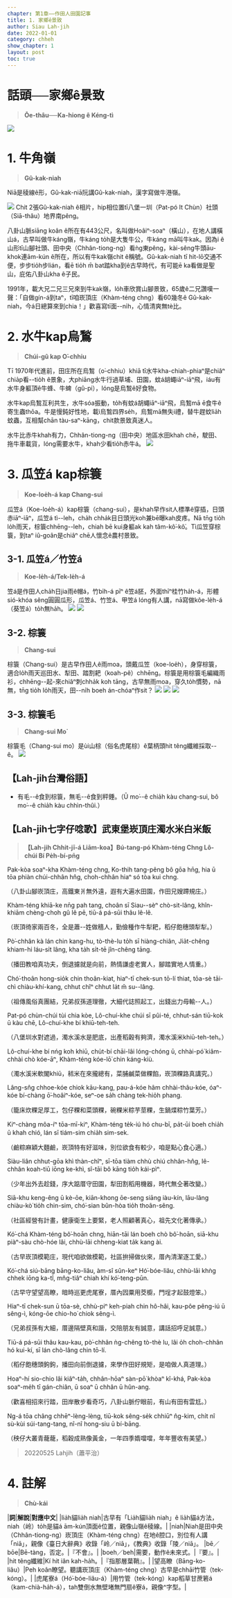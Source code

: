```yaml
---
chapter: 第1章——作田人田園記事
title: 1. 家鄉ê景致
author: Siau Lah-jih
date: 2022-01-01
category: chheh
show_chapter: 1
layout: post
toc: true
---
```


# 話頭──家鄉ê景致
> **Ōe-thâu──Ka-hiong ê Kéng-tì**

![](../too5/01/1-1-1.牛角嶺.jpg)

# 1. 牛角嶺 
> **Gû-kak-niah**

Niā是稜線ê形，Gû-kak-niā阮講Gû-kak-niah，漢字寫做牛港嶺。

![](../too5/01/1-1-2.牛角嶺.jpg)
Chit 2張Gû-kak-niah ê相片，hip相位置tī八堡一圳（Pat-pó It Chùn）社頭（Siā-thâu）地界南pêng。

八卦山脈siāng koân ê所在有443公尺，名叫做Hoâiⁿ-soaⁿ（橫山），在地人講橫山á，古早叫做牛káng嶺，牛káng to̍h是大隻牛公，牛káng mā叫牛kak。因為i ê山形tī山腳社頭、田中央（Chhân-tiong-ng）看ǹg東pêng，kài-sêng牛頭āu-khok連ām-kún ê所在，所以有牛kak嶺chit ê稱號。Gû-kak-niah tī hit-lō交通不便，步步tio̍h步lián，看ē tio̍h m̄ bat踏kha到ê古早時代，有可能ē ka看做是聖山，庇佑八卦山kha ê子民。

1991年，載大兄二兄三兄來到牛kak嶺，lo̍h車欣賞山腳景致，65歲ê二兄讚嘆一聲：「自做gín-á到taⁿ，tī咱崁頂庄（Khàm-téng chng）看60幾冬ê Gû-kak-niah，今á日總算來到chia！」歡喜寫tī面--ni̍h，心情清爽無tè比。

# 2. 水牛kap烏鶖
> **Chúi-gû kap O͘-chhiu**

Tī 1970年代進前，田庄所在烏鶖（o͘-chhiu）khiā tī水牛kha-chiah-phiaⁿ是chiâⁿ chia̍p看--tio̍h ê景象，大phiāng水牛行過草埔、田園，蚊á胡蠅iāⁿ-iāⁿ飛，iáu有水牛身軀頂ê牛蜂、牛蜱（gû-pi），lóng是烏鶖ê好食物。

水牛kap烏鶖互利共生，水牛sóa振動，to̍h有蚊á胡蠅iāⁿ-iāⁿ飛，烏鶖mā ē食牛ê寄生蟲thōa。牛是慢鈍好性地，載i烏鶖四界se̍h，烏鶖mā無失i禮，替牛趕蚊lia̍h蚊蟲，互相幫chān tàu-saⁿ-kāng，chit款景致真迷人。

水牛比赤牛khah有力，Chhân-tiong-ng（田中央）地區水田khah chē，駛田、拖牛車載貨，lóng需要水牛，khah少看tio̍h赤牛á。
![](../too5/01/1-2-2.水牛烏鶖.jpg)


# 3. 瓜笠á kap棕簑
> **Koe-loe̍h-á kap Chang-sui**

瓜笠á（Koe-loe̍h-á）kap棕簑（chang-sui），是khah早作sit人標準ê穿插，日頭赤iāⁿ-iāⁿ，瓜笠á tì--leh，cha̍h chha̍k目日頭光koh兼bē曝kah皮疼。Nā tn̄g tio̍h lo̍h雨天，棕簑chhēng--leh，chiah bē kui身軀ak kah tâm-kô͘-kô͘。Tì瓜笠穿棕簑，到taⁿ iû-goân是chiâⁿ chē人懷念ê農村景致。

## 3-1. 瓜笠á／竹笠á
> **Koe-le̍h-á/Tek-le̍h-á**

笠á是作田人cha̍h日jia雨ê帽á，竹bi̍h-á pīⁿ ê笠á胚，外面thīⁿ桂竹ha̍h-á，形體sió-khóa sêng圓圓瓜形，瓜笠á、竹笠á、甲笠á lóng有人講，nā寫做kôe-le̍h-á（葵笠á）to̍h無ha̍h。
![](../too5/01/1-6-1.瓜笠仔.jpg)
![](../too5/01/1-6-2.竹笠仔.jpg)

## 3-2. 棕簑
> **Chang-sui**

棕簑（Chang-sui）是古早作田人ê雨moa，頭戴瓜笠（koe-loe̍h），身穿棕簑，適合lo̍h雨天巡田水、犁田、踏割耙（koah-pê）chhēng。棕簑是用棕簑毛編織雨衫，chhēng--起-來chiâⁿ刺chha̍k koh tāng，古早無雨moa，穿久to̍h慣勢，nā無，tn̄g tio̍h lo̍h雨天，田--ni̍h boeh án-chóaⁿ作sit？
![](../too5/01/1-6-3.棕簑.jpg)
![](../too5/01/1-6-4.棕簑.jpg)
![](../too5/01/1-6-5.棕簑.jpg)

## 3-3. 棕簑毛
> **Chang-sui Mo͘**

棕簑毛（Chang-sui mo͘）是ùi山棕（俗名虎尾棕）ê葉柄頭hit têng纖維採取--ê。
![](../too5/01/1-6-6.棕樹.jpg)

## 【Lah-jih台灣俗語】
- 有毛--ê食到棕簑，無毛--ê食到秤錘。（Ū mo͘--ê chia̍h kàu chang-sui, bô mo͘--ê chia̍h kàu chhìn-thûi.）

## 【Lah-jih七字仔唸歌】武東堡崁頂庄濁水米白米飯
> **【Lah-jih Chhit-jī-á Liām-koa】Bú-tang-pó Khàm-téng Chng Lô-chúi Bí Pe̍h-bí-pn̄g**

Pak-kòa soaⁿ-kha Khàm-téng chng, Ko-thih tang-pêng bô gōa hn̄g,
hia ū tōa phiàn chúi-chhân hn̂g, choh-chhân hiaⁿ só tòa kui chng.

（八卦山腳崁頂庄，高鐵東爿無外遠，遐有大遍水田園，作田兄嫂蹛規庄。）

Khàm-téng khiā-ke nn̄g pah tang, choân sī Siau--sèⁿ chò-sit-lâng,
khîn-khiām chèng-choh gû lê pē, tiū-á pá-sūi thâu lê-lê.

（崁頂徛家兩百冬，全是蕭--姓做穡人，勤儉種作牛犁耙，稻仔飽穗頭犁犁。）

Pò͘-chhân kà lán chin kang-hu, tò-thè-lu to̍h sī hiàng-chiân,
Jia̍t-chêng khiam-hi láu-si̍t lâng, kha ta̍h si̍t-tē jîn-chêng tāng.

（播田教咱真功夫，倒退攄就是向前，熱情謙虛老實人，腳踏實地人情重。）

Chó͘-thoân hong-sio̍k chin thoân-kiat, hiaⁿ-tī chek-sun tō-lí thiat,
tōa-sè tāi-chì chiàu-khí-kang, chhut chîⁿ chhut la̍t m̄ su--lâng.

（祖傳風俗真團結，兄弟叔孫道理徹，大細代誌照起工，出錢出力毋輸--人。）

Pat-pó chùn-chúi tùi chia kòe, Lô-chuí-khe chúi sī pûi-té,
chhut-sán tiū-kok ū kàu chē, Lô-chuí-khe bí khiū-teh-teh.

（八堡圳水對遮過，濁水溪水是肥底，出產稻穀有夠濟，濁水溪米khiū-teh-teh。）

Lô-chuí-khe bí nńg koh khiū, chu̍t-bí chāi-lâi lóng-chóng ū,
chhài-pó͘ kiâm-chhài chò kóe-āⁿ, Khàm-téng kóe-lō͘ chin káng-kiù.

（濁水溪米軟閣khiū，秫米在來攏總有，菜脯鹹菜做粿餡，崁頂粿路真講究。）

Lâng-sn̂g chhoe-kóe chiok kāu-kang, pau-á-kóe hâm chhài-thâu-kóe,
óaⁿ-kóe bí-chàng ō͘-hoâiⁿ-kóe, seⁿ-oe sa̍h chàng tek-hio̍h phang.

（籠床炊粿足厚工，包仔粿和菜頭粿，碗粿米粽芋莖粿，生鍋煠粽竹葉芳。）

Kiⁿ-chàng môa-íⁿ tōa-mī-kiⁿ, Khàm-téng te̍k-iú hó chu-bī,
pa̍t-ūi boeh chia̍h ū khah chió, lán sī tiám-sim chia̍h sim-sek.

（鹼粽麻穎大麵鹼，崁頂特有好滋味，別位欲食有較少，咱是點心食心適。）

Siàu-liân chhut-gōa khì thàn-chîⁿ, sī-tōa tiàm chhù chiú chhân-hn̂g,
lê-chhân koah-tiū iōng ke-khì, sî-tāi bô kāng tio̍h kái-pìⁿ.

（少年出外去趁錢，序大踮厝守田園，犁田割稻用機器，時代無仝著改變。）

Siā-khu keng-êng ū kè-ōe, kiān-khong ōe-seng siāng iàu-kín,
lāu-lâng chiàu-kò͘ tio̍h chin-sim, chó͘-sian bûn-hòa tio̍h thoân-sêng.

（社區經營有計畫，健康衛生上要緊，老人照顧著真心，祖先文化著傳承。）

Kó͘-chá Khàm-téng bô͘-hoān chng, hiān-tāi lán boeh chò bô͘-hoān,
siā-khu piàⁿ-sàu chò-hóe lâi, chhù-lāi chheng-kiat ta̍k kang ài.

（古早崁頂模範庄，現代咱欲做模範，社區拚掃做伙來，厝內清潔逐工愛。）

Kó͘-chá siú-bāng bāng-ko-liâu, àm-sî sûn-keⁿ Hó͘-bóe-liâu,
chhù-lāi khǹg chhek iōng ka-tî, mn̂g-tiâⁿ chiah khí kó͘-teng-pūn.

（古早守望望高瞭，暗時巡更虎尾寮，厝內囥粟用茭櫥，門埕才起鼓燈笨。）

Hiaⁿ-tī chek-sun ū tōa-sè, chhù-piⁿ keh-piah chin hô-hâi,
kau-pôe pêng-iú ū sêng-ì, kóng-ōe chio-ho͘ chiok sêng-ì.

（兄弟叔孫有大細，厝邊隔壁真和諧，交陪朋友有誠意，講話招呼足誠意。）

Tiū-á pá-sūi thâu kau-kau, pò͘-chhân ǹg-chêng tò-thè lu,
lâi o̍h choh-chhân hó kui-kí, sī lán chò-lâng chin tō-lí.

（稻仔飽穗頭鉤鉤，播田向前倒退攄，來學作田好規矩，是咱做人真道理。）

Hoaⁿ-hí sio-chio lâi kiâⁿ-ta̍h, chhân-hōaⁿ sàn-pō͘ khòaⁿ kî-khá,
Pak-kòa soaⁿ-me̍h tī gán-chiân, ū soaⁿ ū chhân ū hûn-ang.

（歡喜相招來行踏，田岸散步看奇巧，八卦山脈佇眼前，有山有田有雲尪。）

Ng-á tōa châng chhēⁿ-lèng-lèng, tiū-kok sêng-se̍k chhiūⁿ n̂g-kim,
chi̍t nî sù-kùi súi-tang-tang, nî-nî hong-siu ū bí-bāng.

（秧仔大叢青蘢蘢，稻穀成熟像黃金，一年四季媠噹噹，年年豐收有美望。）
> 20220525 Lahjih（蕭平治）

# 4. 註解
> **Chù-kái**

|**詞**|**解說**|**對應中文**|
|lia̍h貓lia̍h niah|古早有「Lia̍h貓lia̍h niah」ê lia̍h貓á方法，niah（岭）to̍h是貓á ām-kún頂面ê位置，親像山嶺ê稜線。|
|niah|Niah是田中央（Chhân-tiong-ng）崁頂庄（Khàm-téng chng）在地ê腔口，別位有人講「niā」，親像《臺日大辭典》收錄「岭／niā」，《教典》收錄「陵／niā」。
|bē／bōe|Bē-tàng，否定。|『不會』。|
|boeh／beh|需要，動作ê未來式。|『要』。|
|hit têng纖維|Kí hit iân kah-ha̍h。|『指那層葉鞘』。|
|望高瞭（Bāng-ko-liâu）|Peh koân瞭望。聽講崁頂庄（Khàm-téng chng）古早是chhāi竹管（tek-kóng）。|
|虎尾寮á（Hó͘-bóe-liâu-á）|用竹管（tek-kóng）kap稻草甘蔗箬á（kam-chià-ha̍h-á），tah雙倒水無壁堵無門扇ê寮á，親像^字型。|
